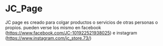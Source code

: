 # JC_Page
JC page es creado para colgar productos o servicios de otras personas o propios. pueden verse los mismo en facebook (https://www.facebook.com/JC-101922521938025)  e instagram (https://www.instagram.com/jc_store.73/)
